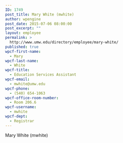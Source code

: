 ```yaml
---
ID: 1749
post_title: Mary White (mwhite)
author: wpengine
post_date: 2015-07-06 08:00:00
post_excerpt: ""
layout: employee
permalink: >
  http://www.umw.edu/directory/employee/mary-white/
published: true
wpcf-first-name:
  - Mary
wpcf-last-name:
  - White
wpcf-title:
  - Education Services Assistant
wpcf-email:
  - mwhite@umw.edu
wpcf-phone:
  - (540) 654-1063
wpcf-office-room-number:
  - Room 206.6
wpcf-username:
  - mwhite
wpcf-dept:
  - Registrar
---
```

Mary White (mwhite)